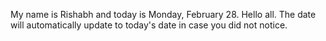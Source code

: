 My name is Rishabh and today is Monday, February 28. Hello all. The date will automatically update to today's date in case you did not notice.
